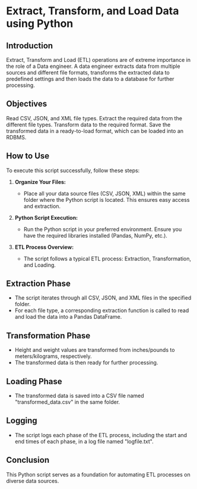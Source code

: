 # Extract, Transform, and Load Data using Python

## Introduction
Extract, Transform and Load (ETL) operations are of extreme importance in the role of a Data engineer. 
A data engineer extracts data from multiple sources and different file formats, transforms the extracted data to predefined settings and then loads the data to a database for further processing. 

## Objectives
Read CSV, JSON, and XML file types.
Extract the required data from the different file types.
Transform data to the required format.
Save the transformed data in a ready-to-load format, which can be loaded into an RDBMS.


## How to Use
To execute this script successfully, follow these steps:

1. **Organize Your Files:**
   - Place all your data source files (CSV, JSON, XML) within the same folder where the Python script is located. This ensures easy access and extraction.

2. **Python Script Execution:**
   - Run the Python script in your preferred environment. Ensure you have the required libraries installed (Pandas, NumPy, etc.).

3. **ETL Process Overview:**
   - The script follows a typical ETL process: Extraction, Transformation, and Loading.

## Extraction Phase
   - The script iterates through all CSV, JSON, and XML files in the specified folder.
   - For each file type, a corresponding extraction function is called to read and load the data into a Pandas DataFrame.

## Transformation Phase
   - Height and weight values are transformed from inches/pounds to meters/kilograms, respectively.
   - The transformed data is then ready for further processing.

## Loading Phase
   - The transformed data is saved into a CSV file named "transformed_data.csv" in the same folder.

## Logging
   - The script logs each phase of the ETL process, including the start and end times of each phase, in a log file named "logfile.txt".

## Conclusion
This Python script serves as a foundation for automating ETL processes on diverse data sources. 


